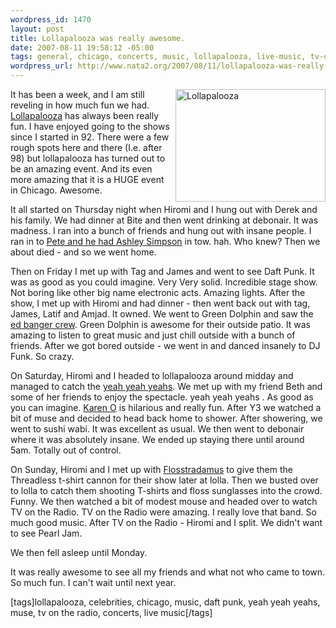 ```yaml
--- 
wordpress_id: 1470
layout: post
title: Lollapalooza was really awesome.
date: 2007-08-11 19:58:12 -05:00
tags: general, chicago, concerts, music, lollapalooza, live-music, tv-on-the-radio, muse, yeah-yeah-yeahs, daft-punk, celebrities
wordpress_url: http://www.nata2.org/2007/08/11/lollapalooza-was-really-awesome/
---
```

<p><a title="Photo Sharing" href="http://www.flickr.com/photos/natatwo/1009691318/"><img height="180" alt="Lollapalooza" src="http://farm2.static.flickr.com/1169/1009691318_4cb26ec737_m.jpg" width="240" align="right"></a>It has been a week, and I am still reveling in how much fun we had. <a href="http://en.wikipedia.org/wiki/Lollapalooza">Lollapalooza</a> has always been really fun. I have enjoyed going to the shows since I started in 92. There were a few rough spots here and there (I.e. after 98) but lollapalooza has turned out to be an amazing event. And its even more amazing that it is a HUGE event in Chicago. Awesome. </p> <p>It all started on Thursday night when Hiromi and I hung out with Derek and his family. We had dinner at Bite and then went drinking at debonair. It was madness. I ran into a bunch of friends and hung out with insane people. I ran in to <a href="http://derek.broox.com/photos/lollapalooza-2007/10586/">Pete and he had Ashley Simpson</a> in tow. hah. Who knew? Then we about died - and so we went home. </p> <p>Then on Friday I met up with Tag and James and went to see Daft Punk. It was as good as you could imagine. Very Very solid. Incredible stage show. Not boring like other big name electronic acts. Amazing lights. After the show, I met up with Hiromi and had dinner - then went back out with tag, James, Latif and Amjad. It owned. We went to Green Dolphin and saw the <a href="http://en.wikipedia.org/wiki/Ed_Banger">ed banger crew</a>. Green Dolphin is awesome for their outside patio. It was amazing to listen to great music and just chill outside with a bunch of friends. After we got bored outside - we went in and danced insanely to DJ Funk. So crazy. </p> <p>On Saturday, Hiromi and I headed to lollapalooza around midday and managed to catch the <a href="http://en.wikipedia.org/wiki/Yeah_Yeah_Yeahs">yeah yeah yeahs</a>. We met up with my friend Beth and some of her friends to enjoy the spectacle. yeah yeah yeahs&nbsp;. As good as you can imagine. <a href="http://en.wikipedia.org/wiki/Karen_O">Karen O</a> is hilarious and really fun. After Y3 we watched a bit of muse and decided to head back home to shower. After showering, we went to sushi wabi. It was excellent as usual. We then went to debonair where it was absolutely insane. We ended up staying there until around 5am. Totally out of control. </p> <p>On Sunday, Hiromi and I met up with <a href="http://www.myspace.com/flosstradamus">Flosstradamus</a> to give them the Threadless t-shirt cannon for their show later at lolla. Then we busted over to lolla to catch them shooting T-shirts and floss sunglasses into the crowd. Funny. We then watched a bit of modest mouse and headed over to watch TV on the Radio. TV on the Radio were amazing. I really love that band. So much good music. After TV on the Radio - Hiromi and I split. We didn't want to see Pearl Jam. </p> <p>We then fell asleep until Monday. </p> <p>It was really awesome to see all my friends and what not who came to town. So much fun. I can't wait until next year. </p> <div class="wlWriterSmartContent" id="0767317B-992E-4b12-91E0-4F059A8CECA8:bd98fd0d-2a06-473d-8a46-d50c1655c34b" contenteditable="false" style="padding-right: 0px; display: inline; padding-left: 0px; padding-bottom: 0px; margin: 0px; padding-top: 0px">[tags]lollapalooza, celebrities, chicago, music, daft punk, yeah yeah yeahs, muse, tv on the radio, concerts, live music[/tags]</div>
